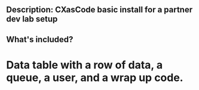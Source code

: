 ## Description: CXasCode basic install for a partner dev lab setup

## What's included? 
# Data table with a row of data, a queue, a user, and a wrap up code. 


